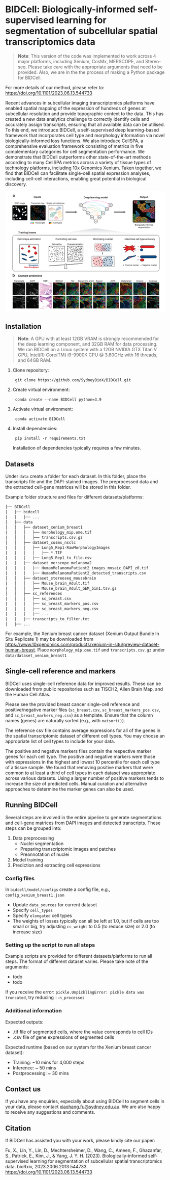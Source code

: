 # BIDCell: Biologically-informed self-supervised learning for segmentation of subcellular spatial transcriptomics data

> **Note**: This version of the code was implemented to work across 4 major platforms, including Xenium, CosMx, MERSCOPE, and Stereo-seq. Please take care with the appropriate arguments that need to be provided. Also, we are in the the process of making a Python package for BIDCell.

For more details of our method, please refer to: https://doi.org/10.1101/2023.06.13.544733

Recent advances in subcellular imaging transcriptomics platforms have enabled spatial mapping of the expression of hundreds of genes at subcellular resolution and provide topographic context to the data. This has created a new data analytics challenge to correctly identify cells and accurately assign transcripts, ensuring that all available data can be utilised. To this end, we introduce BIDCell, a self-supervised deep learning-based framework that incorporates cell type and morphology information via novel biologically-informed loss functions. We also introduce CellSPA, a comprehensive evaluation framework consisting of metrics in five complementary categories for cell segmentation performance. We demonstrate that BIDCell outperforms other state-of-the-art methods according to many CellSPA metrics across a variety of tissue types of technology platforms, including 10x Genomics Xenium. Taken together, we find that BIDCell can facilitate single-cell spatial expression analyses, including cell-cell interactions, enabling great potential in biological discovery.

![alt text](Figure1.png)

## Installation

> **Note**: A GPU with at least 12GB VRAM is strongly recommended for the deep learning component, and 32GB RAM for data processing.
We ran BIDCell on a Linux system with a 12GB NVIDIA GTX Titan V GPU, Intel(R) Core(TM) i9-9900K CPU @ 3.60GHz with 16 threads, and 64GB RAM.

1. Clone repository:
    
        git clone https://github.com/SydneyBioX/BIDCell.git

2. Create virtual environment:
    
        conda create --name BIDCell python=3.9
    
3. Activate virtual environment:
    
        conda activate BIDCell

4. Install dependencies:
    
        pip install -r requirements.txt

    Installation of dependencies typically requires a few minutes. 


## Datasets

Under `data` create a folder for each dataset. In this folder, place the transcripts file and the DAPI-stained images. The preprocessed data and the extracted cell-gene matrices will be stored in this folder.

Example folder structure and files for different datasets/platforms:

```
├── BIDCell
│   ├── bidcell
│   │   ├── ...
│   ├── data
│   │   ├── dataset_xenium_breast1
|   │   │   ├── morphology_mip.ome.tif
|   │   │   ├── transcripts.csv.gz
│   │   ├── dataset_cosmx_nsclc
|   │   │   ├── Lung5_Rep1-RawMorphologyImages
|   |   │   │   ├── *.TIF
|   │   │   ├── Lung5_Rep1_tx_file.csv
│   │   ├── dataset_merscope_melanoma2
|   │   │   ├── HumanMelanomaPatient2_images_mosaic_DAPI_z0.tif
|   │   │   ├── HumanMelanomaPatient2_detected_transcripts.csv
│   │   ├── dataset_stereoseq_mousebrain
|   │   │   ├── Mouse_brain_Adult.tif
|   │   │   ├── Mouse_brain_Adult_GEM_bin1.tsv.gz
│   │   ├── sc_references
|   │   │   ├── sc_breast.csv
|   │   │   ├── sc_breast_markers_pos.csv
|   │   │   ├── sc_breast_markers_neg.csv
|   │   │   ├── ...
│   │   ├── transcripts_to_filter.txt
│   ├── ...
```

For example, the Xenium breast cancer dataset (Xenium Output Bundle In Situ Replicate 1) may be downloaded from https://www.10xgenomics.com/products/xenium-in-situ/preview-dataset-human-breast. Place `morphology_mip.ome.tif` and `transcripts.csv.gz` under `data/dataset_xenium_breast1`


## Single-cell reference and markers

BIDCell uses single-cell reference data for improved results. These can be downloaded from public repositories such as TISCH2, Allen Brain Map, and the Human Cell Atlas. 

Please see the provided breast cancer single-cell reference and positive/negative marker files (`sc_breast.csv`, `sc_breast_markers_pos.csv`, and `sc_breast_markers_neg.csv`) as a template. Ensure that the column names (genes) are naturally sorted (e.g., with `natsort()`).

The reference csv file contains average expressions for all of the genes in the spatial transcriptomic dataset of different cell types. You may choose an appropriate list of cell types to include for your data.

The positive and negative markers files contain the respective marker genes for each cell type. The positive and negative markers were those with expressions in the highest and lowest 10 percentile for each cell type of a tissue sample. We found that removing positive markers that were common to at least a third of cell types in each dataset was appropriate across various datasets. Using a larger number of positive markers tends to increase the size of predicted cells. Manual curation and alternative approaches to determine the marker genes can also be used.


## Running BIDCell

Several steps are involved in the entire pipeline to generate segmentations and cell-gene matrices from DAPI images and detected transcripts. These steps can be grouped into:

1. Data preprocessing
    - Nuclei segmentation
    - Preparing transcriptomic images and patches
    - Preannotation of nuclei
2. Model training
3. Prediction and extracting cell expressions

### Config files

In `bidcell/model/configs` create a config file, e.g., `config_xenium_breast1.json`
- Update `data_sources` for current dataset
- Specify `cell_types`
- Specify `elongated` cell types
- The weights of losses typically can all be left at 1.0, but if cells are too small or big, try adjusting `cc_weight` to 0.5 (to reduce size) or 2.0 (to increase size)

### Setting up the script to run all steps

Example scripts are provided for different datasets/platforms to run all steps. The format of different dataset varies. Please take note of the arguments:

- todo
- todo

If you receive the error: ``pickle.UnpicklingError: pickle data was truncated``, try reducing `--n_processes`


### Additional information

Expected outputs:
- .tif file of segmented cells, where the value corresponds to cell IDs
- .csv file of gene expressions of segmented cells

Expected runtime (based on our system for the Xenium breast cancer dataset):
- Training: ~10 mins for 4,000 steps
- Inference: ~ 50 mins
- Postprocessing: ~ 30 mins


## Contact us

If you have any enquiries, especially about using BIDCell to segment cells in your data, please contact xiaohang.fu@sydney.edu.au. We are also happy to receive any suggestions and comments.


## Citation

If BIDCell has assisted you with your work, please kindly cite our paper:

Fu, X., Lin, Y., Lin, D., Mechtersheimer, D., Wang, C., Ameen, F., Ghazanfar, S., Patrick, E., Kim, J., & Yang, J. Y. H. (2023). Biologically-informed self-supervised learning for segmentation of subcellular spatial transcriptomics data. bioRxiv, 2023.2006.2013.544733. https://doi.org/10.1101/2023.06.13.544733